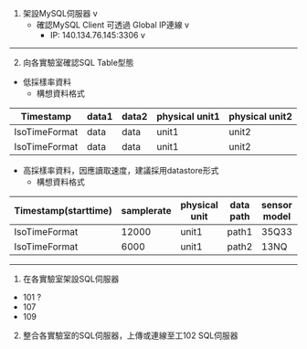 1. 架設MySQL伺服器 v
   - 確認MySQL Client 可透過 Global IP連線 v
     - IP: 140.134.76.145:3306 v

---

2. 向各實驗室確認SQL Table型態
  - 低採樣率資料
    - 構想資料格式

| Timestamp     | data1 | data2 | physical unit1 | physical unit2 |
| ------------- | ----- | ----- | -------------- | -------------- |
| IsoTimeFormat | data  | data  | unit1          | unit2          |
| IsoTimeFormat | data  | data  | unit1          | unit2          |

  - 高採樣率資料，因應讀取速度，建議採用datastore形式
    - 構想資料格式

| Timestamp(starttime) | samplerate | physical unit | data path | sensor model | DAQ model |
| -------------------- | ---------- | ------------- | --------- | ------------ | --------- |
| IsoTimeFormat        | 12000      | unit1         | path1     | 35Q33        | NI9234    |
| IsoTimeFormat        | 6000       | unit1         | path2     | 13NQ         | NI9234    |

---
1. 在各實驗室架設SQL伺服器
  - 101 ?
  - 107
  - 109
  
2. 整合各實驗室的SQL伺服器，上傳或連線至工102 SQL伺服器
